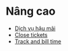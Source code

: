 # Nâng cao

* [Dịch vụ hậu mãi](after_sales.md)
* [Close tickets](close_tickets.md)
* [Track and bill time](track_and_bill.md)
